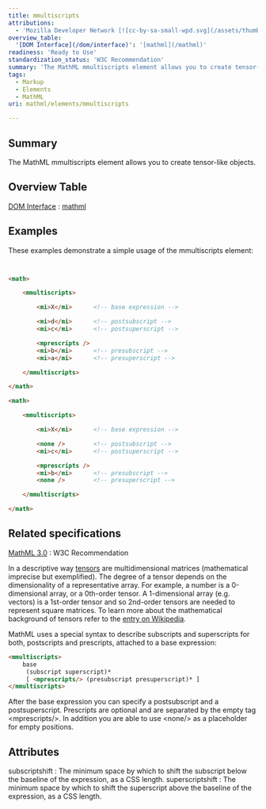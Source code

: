 ```yaml
---
title: mmultiscripts
attributions:
  - 'Mozilla Developer Network [![cc-by-sa-small-wpd.svg](/assets/thumb/8/8c/cc-by-sa-small-wpd.svg/120px-cc-by-sa-small-wpd.svg.png)](http://creativecommons.org/licenses/by-sa/3.0/us/): [Article](https://developer.mozilla.org/en-US/docs/MathML/Element/mmultiscripts)'
overview_table:
  '[DOM Interface](/dom/interface)': '[mathml](/mathml)'
readiness: 'Ready to Use'
standardization_status: 'W3C Recommendation'
summary: 'The MathML mmultiscripts element allows you to create tensor-like objects.'
tags:
  - Markup
  - Elements
  - MathML
uri: mathml/elements/mmultiscripts

---
```

## <span>Summary</span>

The MathML mmultiscripts element allows you to create tensor-like objects.

## <span>Overview Table</span>

[DOM Interface](/dom/interface)
:   [mathml](/mathml)

## <span>Examples</span>

These examples demonstrate a simple usage of the mmultiscripts element:

``` html


<math>

    <mmultiscripts>

        <mi>X</mi>      <!-- base expression -->

        <mi>d</mi>      <!-- postsubscript -->
        <mi>c</mi>      <!-- postsuperscript -->

        <mprescripts />
        <mi>b</mi>      <!-- presubscript -->
        <mi>a</mi>      <!-- presuperscript -->

    </mmultiscripts>

</math>

<math>

    <mmultiscripts>

        <mi>X</mi>      <!-- base expression -->

        <none />        <!-- postsubscript -->
        <mi>c</mi>      <!-- postsuperscript -->

        <mprescripts />
        <mi>b</mi>      <!-- presubscript -->
        <none />        <!-- presuperscript -->

    </mmultiscripts>

</math>
```

</pre>

## <span>Related specifications</span>

[MathML 3.0](http://www.w3.org/TR/MathML3/chapter3.html#presm.mmultiscripts)
:   W3C Recommendation

In a descriptive way [tensors](http://en.wikipedia.org/wiki/Tensor) are multidimensional matrices (mathematical imprecise but exemplified). The degree of a tensor depends on the dimensionality of a representative array. For example, a number is a 0-dimensional array, or a 0th-order tensor. A 1-dimensional array (e.g. vectors) is a 1st-order tensor and so 2nd-order tensors are needed to represent square matrices. To learn more about the mathematical background of tensors refer to the [entry on Wikipedia](http://en.wikipedia.org/wiki/Tensor).

MathML uses a special syntax to describe subscripts and superscripts for both, postscripts and prescripts, attached to a base expression:

``` html
<mmultiscripts>
    base
     (subscript superscript)*
     [ <mprescripts/> (presubscript presuperscript)* ]
</mmultiscripts>
```

After the base expression you can specify a postsubscript and a postsuperscript. Prescripts are optional and are separated by the empty tag \<mprescripts/\>. In addition you are able to use \<none/\> as a placeholder for empty positions.

## <span>Attributes</span>

 subscriptshift
:   The minimum space by which to shift the subscript below the baseline of the expression, as a CSS length.
 superscriptshift
:   The minimum space by which to shift the superscript above the baseline of the expression, as a CSS length.
